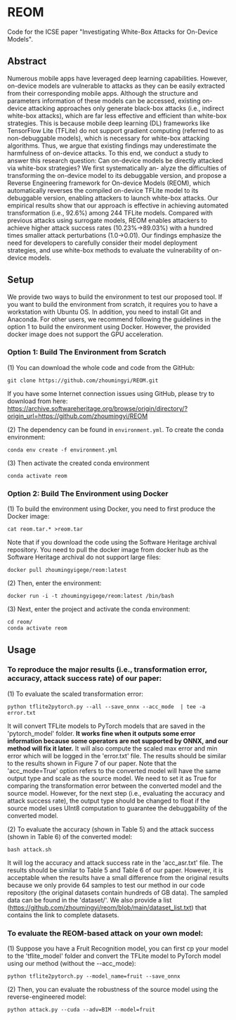 # REOM
Code for the ICSE paper "Investigating White-Box Attacks for On-Device Models".

## Abstract

Numerous mobile apps have leveraged deep learning capabilities. However, on-device models are vulnerable to attacks as they can be easily extracted from their corresponding mobile apps. Although the structure and parameters information of these models can be accessed, existing on-device attacking approaches only generate black-box attacks (i.e., indirect white-box attacks), which are far less effective and efficient than white-box strategies. This is because mobile deep learning (DL) frameworks like TensorFlow Lite (TFLite) do not support gradient computing (referred to as non-debuggable models), which is necessary for white-box attacking algorithms. Thus, we argue that existing findings may underestimate the harmfulness of on-device attacks. To this end, we conduct a study to answer this research question: Can on-device models be directly attacked via white-box strategies? We first systematically an-
alyze the difficulties of transforming the on-device model to its debuggable version, and propose a Reverse Engineering framework for On-device Models (REOM), which automatically reverses the compiled on-device TFLite model to its debuggable version, enabling attackers to launch white-box attacks. Our empirical results show that our approach is effective in achieving automated transformation (i.e., 92.6%) among 244 TFLite models. Compared with previous attacks using surrogate models, REOM enables attackers to achieve higher attack success rates (10.23%→89.03%) with a hundred times smaller attack perturbations (1.0→0.01). Our findings emphasize the need for developers to carefully consider their model deployment strategies, and use white-box methods to evaluate the vulnerability of on-device models.

## Setup

We provide two ways to build the environment to test our proposed tool. If you want to build the environment from scratch, it requires you to have a workstation with Ubuntu OS. In addition, you need to install Git and Anaconda. For other users, we recommend following the guidelines in the option 1 to build the environment using Docker. However, the provided docker image does not support the GPU acceleration.

### Option 1: Build The Environment from Scratch

(1) You can download the whole code and code from the GitHub:

```
git clone https://github.com/zhoumingyi/REOM.git
```

If you have some Internet connection issues using GitHub, please try to download from here:
https://archive.softwareheritage.org/browse/origin/directory/?origin_url=https://github.com/zhoumingyi/REOM

(2) The dependency can be found in `environment.yml`. To create the conda environment:


```
conda env create -f environment.yml
```

(3) Then activate the created conda environment

```
conda activate reom
```

### Option 2: Build The Environment using Docker

(1) To build the environment using Docker, you need to first produce the Docker image:

```
cat reom.tar.* >reom.tar
```

Note that if you download the code using the Software Heritage archival repository. You need to pull the docker image from docker hub as the Software Heritage archival do not support large files:

```
docker pull zhoumingyigege/reom:latest
```

(2) Then, enter the environment:

```
docker run -i -t zhoumingyigege/reom:latest /bin/bash
```

(3) Next, enter the project and activate the conda environment:

```
cd reom/
conda activate reom
```

## Usage

### To reproduce the major results (i.e., transformation error, accuracy, attack success rate) of our paper:

(1) To evaluate the scaled transformation error:

```
python tflite2pytorch.py --all --save_onnx --acc_mode  | tee -a error.txt
```

It will convert TFLite models to PyTorch models that are saved in the 'pytorch_model' folder. **It works fine when it outputs some error information because some operators are not supported by ONNX, and our method will fix it later.** It will also compute the scaled max error and min error which will be logged in the 'error.txt' file. The results should be similar to the results shown in Figure 7 of our paper. Note that the 'acc_mode=True' option refers to the converted model will have the same output type and scale as the source model. We need to set it as True for comparing the transformation error between the converted model and the source model. However, for the next step (i.e., evaluating the accuracy and attack success rate), the output type should be changed to float if the source model uses UInt8 computation to guarantee the debuggability of the converted model.

(2) To evaluate the accuracy (shown in Table 5) and the attack success (shown in Table 6) of the converted model:

```
bash attack.sh
```

It will log the accuracy and attack success rate in the 'acc_asr.txt' file. The results should be similar to Table 5 and Table 6 of our paper. However, it is acceptable when the results have a small difference from the original results because we only provide 64 samples to test our method in our code repository (the original datasets contain hundreds of GB data). The sampled data can be found in the 'dataset/'. We also provide a list (https://github.com/zhoumingyi/reom/blob/main/dataset_list.txt) that contains the link to complete datasets.

### To evaluate the REOM-based attack on your own model:

(1) Suppose you have a Fruit Recognition model, you can first cp your model to the 'tflite\_model' folder and convert the TFLite model to PyTorch model using our method (without the --acc_mode):

```
python tflite2pytorch.py --model_name=fruit --save_onnx
```

(2) Then, you can evaluate the robustness of the source model using the reverse-engineered model:

```
python attack.py --cuda --adv=BIM --model=fruit 
```
